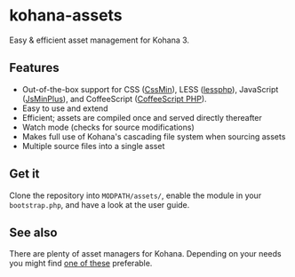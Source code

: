 # kohana-assets

Easy & efficient asset management for Kohana 3.

## Features

  - Out-of-the-box support for CSS ([CssMin](https://code.google.com/p/cssmin/)), 
    LESS ([lessphp](http://leafo.net/lessphp/)), JavaScript ([JsMinPlus](https://code.google.com/p/minify)), 
    and CoffeeScript ([CoffeeScript PHP](http://github.com/alxlit/coffeescript-php/)).
  - Easy to use and extend
  - Efficient; assets are compiled once and served directly thereafter
  - Watch mode (checks for source modifications)
  - Makes full use of Kohana's cascading file system when sourcing assets
  - Multiple source files into a single asset

## Get it

Clone the repository into `MODPATH/assets/`, enable the module in your
`bootstrap.php`, and have a look at the user guide.

## See also

There are plenty of asset managers for Kohana. Depending on your needs you might
find [one of these](https://github.com/search?type=Repositories&language=PHP&q=kohana-assets)
preferable.
